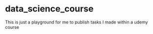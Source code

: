 # data_science_course
This is just a playground for me to publish tasks I made within a udemy course
